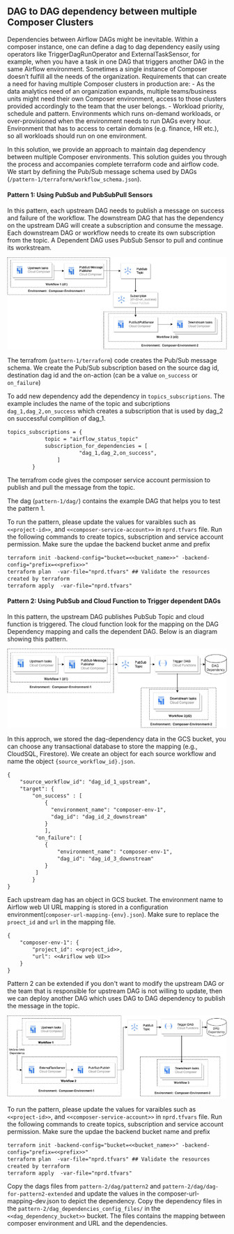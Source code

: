 ## DAG to DAG dependency between multiple Composer Clusters

Dependencies between Airflow DAGs might be inevitable. Within a composer instance, one can define a dag to dag dependency easily using operators like TriggerDagRunOperator and ExternalTaskSensor, for example, when you have a task in one DAG that triggers another DAG in the same Airflow environment. Sometimes a single instance of Composer doesn’t fulfill all the needs of the organization. Requirements that can create a need for having multiple Composer clusters in production are:
    - As the data analytics need of an organization expands, multiple teams/business units might need their own Composer environment, access to those clusters provided accordingly to the team that the user belongs.
    - Workload priority, schedule and pattern. Environments which runs on-demand workloads, or over-provisioned when the environment needs to run DAGs every hour. Environment that has to access to certain domains (e.g. finance, HR etc.), so all workloads should run on one environment.

In this solution, we provide an approach to maintain dag dependency between multiple Composer environments. This solution guides you through the process and accompanies complete terraform code and airflow code. We start by defining the Pub/Sub message schema used by DAGs (`/pattern-1/terraform/workflow_schema.json`).

#### Pattern 1: Using PubSub and PubSubPull Sensors

In this pattern, each upstream DAG needs to publish a message on success and failure of the workflow. The downstream DAG that has the dependency on the upstream DAG will create a subscription and consume the message. Each downstream DAG or workflow needs to create its own subscription from the topic. A Dependent DAG uses PubSub Sensor to pull and continue its workstream.

![](images/pattern-1.jpg)

The terrafrom (`pattern-1/terraform`) code creates the Pub/Sub message schema. We create the Pub/Sub subscription based on the source dag id, destination dag id and the on-action (can be a value `on_success` or `on_failure`)

To add new dependency add the dependency in `topics_subscriptions`. The example includes the name of the topic and subcriptions `dag_1,dag_2,on_success` which creates a subscription that is used by dag_2 on successful complition of dag_1.

```
topics_subscriptions = {
            topic = "airflow_status_topic"
            subscription_for_dependencies = [
                       "dag_1,dag_2,on_success",
                ]
        }
```

The terrafrom code gives the composer service account permission to publish and pull the message from the topic.

The dag (`pattern-1/dag/`) contains the example DAG that helps you to test the pattern 1.

To run the pattern, please update the values for varaibles such as `<<project-id>>`, and  `<<composer-service-account>>` in `nprd.tfvars` file. Run the following commands to create topics, subscription and service account permission. Make sure the updae the backend bucket anme and prefix

```
terraform init -backend-config="bucket=<<bucket_name>>" -backend-config="prefix=<<prefix>>" 
terraform plan  -var-file="nprd.tfvars" ## Validate the resources created by terraform
terraform apply  -var-file="nprd.tfvars"
```

#### Pattern 2: Using PubSub and Cloud Function to Trigger dependent DAGs

In this pattern, the upstream DAG publishes PubSub Topic and cloud function is triggered. The cloud function look for the mapping on the DAG Dependency mapping and calls the dependent DAG. Below is an diagram showing this pattern.

![](images/pattern-2.jpg)


In this approch, we stored the dag-dependency data in the GCS bucket, you can choose any transactional database to store the mapping (e.g., CloudSQL, Firestore). We create an object for each source workflow and name the object `{source_workflow_id}.json`.


```
{
    "source_workflow_id": "dag_id_1_upstream",
    "target": {
        "on_success" : [
            {
              "environment_name": "composer-env-1",
              "dag_id": "dag_id_2_downstream"
            }
            ],
         "on_failure": [
            {
                "environment_name": "composer-env-1",
                "dag_id": "dag_id_3_downstream"
            }
         ]
        }
}
```

Each upstream dag has an object in GCS bucket. The environment name to Airflow web UI URL mapping is stored in a configuration environment(`composer-url-mapping-{env}.json`). Make sure to replace the `proect_id` and `url` in the mapping file.

```
{
    "composer-env-1": {
        "project_id": <<project_id>>,
        "url": <<Ariflow web UI>>   
    }
}
```

Pattern 2 can be extended if you don't want to modify the upstream DAG or the team that is responsible for upstream DAG is not willing to update, then we can deploy another DAG  which uses DAG to DAG dependency to publish the message in the topic.

![](images/extend-pattern-2.jpg)


To run the pattern, please update the values for varaibles such as `<<project-id>>`, and  `<<composer-service-account>>` in `nprd.tfvars` file. Run the following commands to create topics, subscription and service account permission. Make sure the updae the backend bucket name and prefix

```
terraform init -backend-config="bucket=<<bucket_name>>" -backend-config="prefix=<<prefix>>" 
terraform plan  -var-file="nprd.tfvars" ## Validate the resources created by terraform
terraform apply  -var-file="nprd.tfvars"
```

Copy the dags files from `pattern-2/dag/pattern2` and `pattern-2/dag/dag-for-pattern2-extended` and update the values in the composer-url-mapping-dev.json to depict the dependency. Copy the dependency files in the `pattern-2/dag_dependencies_config_files/` in the `<<dag_dependency_bucket>>` bucket. The files contains the mapping between composer environment and URL and the dependencies.
